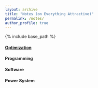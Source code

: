 ```yaml
---
layout: archive
title: "Notes (on Everything Attractive)"
permalink: /notes/
author_profile: true
---
```


{% include base_path %}

#### [Optimization](/optimization/)

#### Programming

#### Software 

#### Power System

